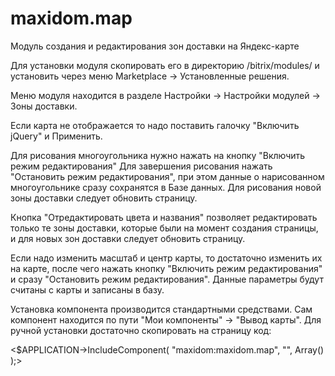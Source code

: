 # maxidom.map
Модуль создания и редактирования зон доставки на Яндекс-карте

Для установки модуля скопировать его в директорию /bitrix/modules/ и установить через меню Marketplace -> Установленные решения.

Меню модуля находится в разделе Настройки -> Настройки модулей -> Зоны доставки.

Если карта не отображается то надо поставить галочку "Включить jQuery" и Применить.

Для рисования многоугольника нужно нажать на кнопку "Включить режим редактирования"
Для завершения рисования нажать "Остановить режим редактирования", при этом данные о нарисованном многоугольнике сразу сохранятся в Базе данных.
Для рисования новой зоны доставки следует обновить страницу.

Кнопка "Отредактировать цвета и названия" позволяет редактировать только те зоны доставки, которые были на момент создания страницы, и для новых зон доставки следует обновить страницу.

Если надо изменить масштаб и центр карты, то достаточно изменить их на карте, после чего нажать кнопку "Включить режим редактирования" и сразу "Остановить режим редактирования". Данные параметры будут считаны с карты и записаны в базу.

Установка компонента производится стандартными средствами. Сам компонент находится по пути "Мои компоненты" -> "Вывод карты".
Для ручной установки достаточно скопировать на страницу код:

&lt;$APPLICATION->IncludeComponent(
	"maxidom:maxidom.map",
	"",
Array()
);&gt;
